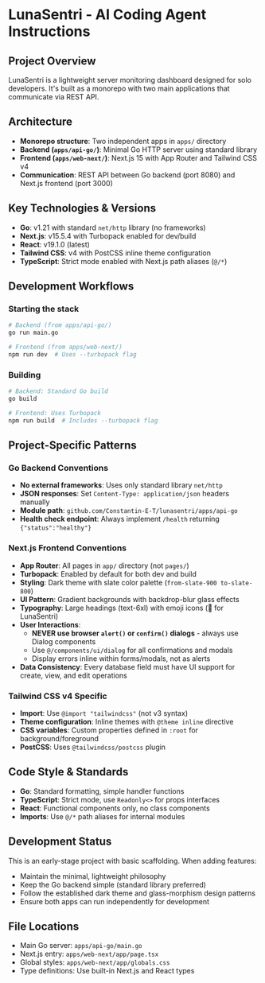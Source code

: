 # LunaSentri - AI Coding Agent Instructions

## Project Overview

LunaSentri is a lightweight server monitoring dashboard designed for solo developers. It's built as a monorepo with two main applications that communicate via REST API.

## Architecture

- **Monorepo structure**: Two independent apps in `apps/` directory
- **Backend (`apps/api-go/`)**: Minimal Go HTTP server using standard library
- **Frontend (`apps/web-next/`)**: Next.js 15 with App Router and Tailwind CSS v4
- **Communication**: REST API between Go backend (port 8080) and Next.js frontend (port 3000)

## Key Technologies & Versions

- **Go**: v1.21 with standard `net/http` library (no frameworks)
- **Next.js**: v15.5.4 with Turbopack enabled for dev/build
- **React**: v19.1.0 (latest)
- **Tailwind CSS**: v4 with PostCSS inline theme configuration
- **TypeScript**: Strict mode enabled with Next.js path aliases (`@/*`)

## Development Workflows

### Starting the stack

```bash
# Backend (from apps/api-go/)
go run main.go

# Frontend (from apps/web-next/)
npm run dev  # Uses --turbopack flag
```

### Building

```bash
# Backend: Standard Go build
go build

# Frontend: Uses Turbopack
npm run build  # Includes --turbopack flag
```

## Project-Specific Patterns

### Go Backend Conventions

- **No external frameworks**: Uses only standard library `net/http`
- **JSON responses**: Set `Content-Type: application/json` headers manually
- **Module path**: `github.com/Constantin-E-T/lunasentri/apps/api-go`
- **Health check endpoint**: Always implement `/health` returning `{"status":"healthy"}`

### Next.js Frontend Conventions

- **App Router**: All pages in `app/` directory (not `pages/`)
- **Turbopack**: Enabled by default for both dev and build
- **Styling**: Dark theme with slate color palette (`from-slate-900 to-slate-800`)
- **UI Pattern**: Gradient backgrounds with backdrop-blur glass effects
- **Typography**: Large headings (text-6xl) with emoji icons (🌙 for LunaSentri)
- **User Interactions**:
  - **NEVER use browser `alert()` or `confirm()` dialogs** - always use Dialog components
  - Use `@/components/ui/dialog` for all confirmations and modals
  - Display errors inline within forms/modals, not as alerts
- **Data Consistency**: Every database field must have UI support for create, view, and edit operations

### Tailwind CSS v4 Specific

- **Import**: Use `@import "tailwindcss"` (not v3 syntax)
- **Theme configuration**: Inline themes with `@theme inline` directive
- **CSS variables**: Custom properties defined in `:root` for background/foreground
- **PostCSS**: Uses `@tailwindcss/postcss` plugin

## Code Style & Standards

- **Go**: Standard formatting, simple handler functions
- **TypeScript**: Strict mode, use `Readonly<>` for props interfaces
- **React**: Functional components only, no class components
- **Imports**: Use `@/*` path aliases for internal modules

## Development Status

This is an early-stage project with basic scaffolding. When adding features:

- Maintain the minimal, lightweight philosophy
- Keep the Go backend simple (standard library preferred)
- Follow the established dark theme and glass-morphism design patterns
- Ensure both apps can run independently for development

## File Locations

- Main Go server: `apps/api-go/main.go`
- Next.js entry: `apps/web-next/app/page.tsx`
- Global styles: `apps/web-next/app/globals.css`
- Type definitions: Use built-in Next.js and React types
